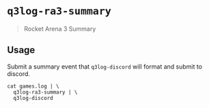 # `q3log-ra3-summary`

> Rocket Arena 3 Summary

## Usage

Submit a summary event that `q3log-discord` will format and submit to discord.

```
cat games.log | \
  q3log-ra3-summary | \
  q3log-discord
```
